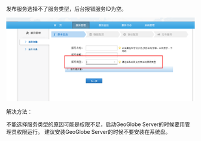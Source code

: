 发布服务选择不了服务类型，后台报错服务ID为空。

![](picture/5.png)

解决方法：

不能选择服务类型的原因可能是权限不足，启动GeoGlobe Server的时候要用管理员权限运行。
建议安装GeoGlobe Server的时候不要安装在系统盘。
